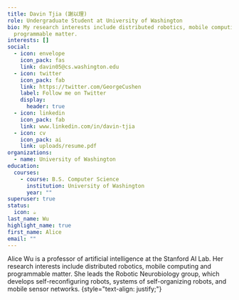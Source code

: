 ```yaml
---
title: Davin Tjia (謝以理)
role: Undergraduate Student at University of Washington
bio: My research interests include distributed robotics, mobile computing and
  programmable matter.
interests: []
social:
  - icon: envelope
    icon_pack: fas
    link: davin05@cs.washington.edu
  - icon: twitter
    icon_pack: fab
    link: https://twitter.com/GeorgeCushen
    label: Follow me on Twitter
    display:
      header: true
  - icon: linkedin
    icon_pack: fab
    link: www.linkedin.com/in/davin-tjia
  - icon: cv
    icon_pack: ai
    link: uploads/resume.pdf
organizations:
  - name: University of Washington
education:
  courses:
    - course: B.S. Computer Science
      institution: University of Washington
      year: ""
superuser: true
status:
  icon: ☕️
last_name: Wu
highlight_name: true
first_name: Alice
email: ""
---
```


Alice Wu is a professor of artificial intelligence at the Stanford AI Lab. Her research interests include distributed robotics, mobile computing and programmable matter. She leads the Robotic Neurobiology group, which develops self-reconfiguring robots, systems of self-organizing robots, and mobile sensor networks.
{style="text-align: justify;"}
